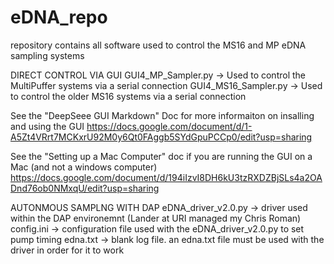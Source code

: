 # eDNA_repo
repository contains all software used to control the MS16 and MP eDNA sampling systems

DIRECT CONTROL VIA GUI
GUI4_MP_Sampler.py -> Used to control the MultiPuffer systems via a serial connection
GUI4_MS16_Sampler.py -> Used to control the older MS16 systems via a serial connection

See the "DeepSeee GUI Markdown" Doc for more informaiton on insalling and using the GUI
https://docs.google.com/document/d/1-A5Zt4VRrt7MCKxrU92M0y6Qt0FAggb5SYdGpuPCCp0/edit?usp=sharing

See the "Setting up a Mac Computer" doc if you are running the GUI on a Mac (and not a windows computer)
https://docs.google.com/document/d/194iIzvI8DH6kU3tzRXDZBjSLs4a2OADnd76ob0NMxqU/edit?usp=sharing

AUTONMOUS SAMPLNG WITH DAP
eDNA_driver_v2.0.py -> driver used within the DAP environemnt (Lander at URI managed my Chris Roman)
config.ini -> configuration file used with the eDNA_driver_v2.0.py to set pump timing
edna.txt -> blank log file. an edna.txt file must be used with the driver in order for it to work
